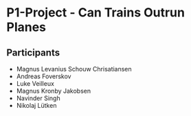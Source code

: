 # P1-Project - Can Trains Outrun Planes 

## Participants
- Magnus Levanius Schouw Chrisatiansen
- Andreas Foverskov
- Luke Veilleux
- Magnus Kronby Jakobsen
- Navinder Singh
- Nikolaj Lütken
